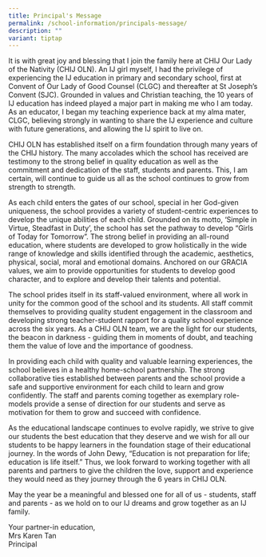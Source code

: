 ```yaml
---
title: Principal's Message
permalink: /school-information/principals-message/
description: ""
variant: tiptap
---
```

<p>It is with great joy and blessing that I join the family here at CHIJ
Our Lady of the Nativity (CHIJ OLN). An IJ girl myself, I had the privilege
of experiencing the IJ education in primary and secondary school, first
at Convent of Our Lady of Good Counsel (CLGC) and thereafter at St Joseph’s
Convent (SJC). Grounded in values and Christian teaching, the 10 years
of IJ education has indeed played a major part in making me who I am today.
As an educator, I began my teaching experience back at my alma mater, CLGC,
believing strongly in wanting to share the IJ experience and culture with
future generations, and allowing the IJ spirit to live on.</p>
<p>CHIJ OLN has established itself on a firm foundation through many years
of the CHIJ history. The many accolades which the school has received are
testimony to the strong belief in quality education as well as the commitment
and dedication of the staff, students and parents. This, I am certain,
will continue to guide us all as the school continues to grow from strength
to strength.</p>
<p>As each child enters the gates of our school, special in her God-given
uniqueness, the school provides a variety of student-centric experiences
to develop the unique abilities of each child. Grounded on its motto, ‘Simple
in Virtue, Steadfast in Duty’, the school has set the pathway to develop
“Girls of Today for Tomorrow”. The strong belief in providing an all-round
education, where students are developed to grow holistically in the wide
range of knowledge and skills identified through the academic, aesthetics,
physical, social, moral and emotional domains. Anchored on our GRACIA values,
we aim to provide opportunities for students to develop good character,
and to explore and develop their talents and potential.</p>
<p>The school prides itself in its staff-valued environment, where all work
in unity for the common good of the school and its students. All staff
commit themselves to providing quality student engagement in the classroom
and developing strong teacher-student rapport for a quality school experience
across the six years. As a CHIJ OLN team, we are the light for our students,
the beacon in darkness - guiding them in moments of doubt, and teaching
them the value of love and the importance of goodness.</p>
<p>In providing each child with quality and valuable learning experiences,
the school believes in a healthy home-school partnership. The strong collaborative
ties established between parents and the school provide a safe and supportive
environment for each child to learn and grow confidently. The staff and
parents coming together as exemplary role-models provide a sense of direction
for our students and serve as motivation for them to grow and succeed with
confidence.</p>
<p>As the educational landscape continues to evolve rapidly, we strive to
give our students the best education that they deserve and we wish for
all our students to be happy learners in the foundation stage of their
educational journey. In the words of John Dewy, “Education is not preparation
for life; education is life itself.” Thus, we look forward to working together
with all parents and partners to give the children the love, support and
experience they would need as they journey through the 6 years in CHIJ
OLN.</p>
<p>May the year be a meaningful and blessed one for all of us - students,
staff and parents - as we hold on to our IJ dreams and grow together as
an IJ family.</p>
<p>Your partner-in education,
<br>Mrs Karen Tan
<br>Principal</p>
<p></p>
<p></p>